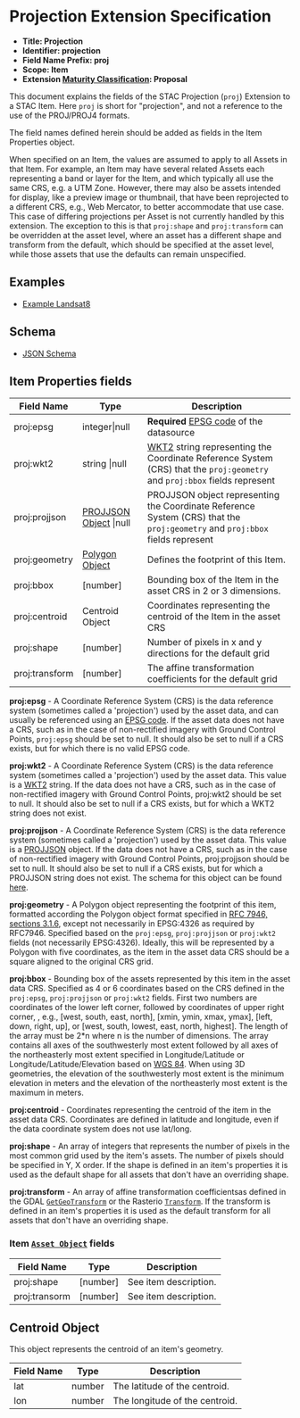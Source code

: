 # Projection Extension Specification

- **Title: Projection**
- **Identifier: projection**
- **Field Name Prefix: proj**
- **Scope: Item**
- **Extension [Maturity Classification](../README.md#extension-maturity): Proposal**

This document explains the fields of the STAC Projection (`proj`) Extension to a STAC Item. Here `proj` is short
for "projection", and not a reference to the use of the PROJ/PROJ4 formats.

The field names defined herein should be added as fields in the Item Properties object. 

When specified on an Item, the values are assumed to apply to all Assets in that Item. For example, an Item may have 
several related Assets each representing a band or layer for the Item, and which typically all use the same CRS, 
e.g. a UTM Zone. However, there may also be assets intended for display, like a preview image or thumbnail, that have 
been reprojected to a different CRS, e.g., Web Mercator, to better accommodate that use case. This case of differing 
projections per Asset is not currently handled by this extension. The exception to this is that `proj:shape` and 
`proj:transform` can be overridden at the asset level, where an asset has a different shape and transform from the
default, which should be specified at the asset level, while those assets that use the defaults can remain unspecified.

## Examples
- [Example Landsat8](examples/example-landsat8.json)

## Schema
- [JSON Schema](json-schema/schema.json)

## Item Properties fields

| Field Name       | Type                     | Description |
| ---------------- | ------------------------ | ----------- |
| proj:epsg        | integer\|null   | **Required** [EPSG code](http://www.epsg-registry.org/) of the datasource |
| proj:wkt2        | string \|null   | [WKT2](http://docs.opengeospatial.org/is/12-063r5/12-063r5.html) string representing the Coordinate Reference System (CRS) that the `proj:geometry` and `proj:bbox` fields represent |
| proj:projjson    | [PROJJSON Object](https://proj.org/usage/projjson.html) \|null   | PROJJSON object representing the Coordinate Reference System (CRS) that the `proj:geometry` and `proj:bbox` fields represent |
| proj:geometry    | [Polygon Object](https://geojson.org/schema/Polygon.json)  | Defines the footprint of this Item. |
| proj:bbox        | \[number]       | Bounding box of the Item in the asset CRS in 2 or 3 dimensions. |
| proj:centroid    | Centroid Object | Coordinates representing the centroid of the Item in the asset CRS |
| proj:shape       | [number]        | Number of pixels in x and y directions for the default grid |
| proj:transform   | [number]        | The affine transformation coefficients for the default grid  |

**proj:epsg** - A Coordinate Reference System (CRS) is the data reference system (sometimes called a
'projection') used by the asset data, and can usually be referenced using an [EPSG code](http://epsg.io).
If the asset data does not have a CRS, such as in the case of non-rectified imagery with Ground Control
Points, `proj:epsg` should be set to null. It should also be set to null if a CRS exists, but for which
there is no valid EPSG code.

**proj:wkt2** - A Coordinate Reference System (CRS) is the data reference system (sometimes called a
'projection') used by the asset data. This value is a [WKT2](http://docs.opengeospatial.org/is/12-063r5/12-063r5.html) string.
If the data does not have a CRS, such as in the case of non-rectified imagery with Ground Control
Points, proj:wkt2 should be set to null. It should also be set to null if a CRS exists, but for which
a WKT2 string does not exist.

**proj:projjson** - A Coordinate Reference System (CRS) is the data reference system (sometimes called a
'projection') used by the asset data. This value is a [PROJJSON](https://proj.org/specifications/projjson.html) object.
If the data does not have a CRS, such as in the case of non-rectified imagery with Ground Control
Points, proj:projjson should be set to null. It should also be set to null if a CRS exists, but for which
a PROJJSON string does not exist. The schema for this object can be found [here](https://proj.org/schemas/v0.1/projjson.schema.json).

**proj:geometry** - A Polygon object representing the footprint of this item, formatted according the Polygon 
object format specified in [RFC 7946, sections 3.1.6](https://tools.ietf.org/html/rfc7946), except not necessarily 
in EPSG:4326 as required by RFC7946.  Specified based on the `proj:epsg`, `proj:projjson` or `proj:wkt2` fields (not necessarily EPSG:4326). 
Ideally, this will be represented by a Polygon with five coordinates, as the item in the asset data CRS should be 
a square aligned to the original CRS grid. 

**proj:bbox** - Bounding box of the assets represented by this item in the asset data CRS. Specified as 4 or 6 
coordinates based on the CRS defined in the `proj:epsg`, `proj:projjson` or `proj:wkt2` fields.  First two numbers are coordinates 
of the lower left corner, followed by coordinates of upper right corner, , e.g., \[west, south, east, north], 
\[xmin, ymin, xmax, ymax], \[left, down, right, up], or \[west, south, lowest, east, north, highest]. The length of the array must be 2*n where n is the number of dimensions. The array contains all axes of the southwesterly most extent followed by all axes of the northeasterly most extent specified in Longitude/Latitude or Longitude/Latitude/Elevation based on [WGS 84](http://www.opengis.net/def/crs/OGC/1.3/CRS84). When using 3D geometries, the elevation of the southwesterly most extent is the minimum elevation in meters and the elevation of the northeasterly most extent is the maximum in meters.

**proj:centroid** - Coordinates representing the centroid of the item in the asset data CRS.  Coordinates are 
defined in latitude and longitude, even if the data coordinate system does not use lat/long.

**proj:shape** - An array of integers that represents the number of pixels in the most common grid used by the item's assets.
The number of pixels should be specified in Y, X order. If the shape is defined in an item's properties it is used as 
the default shape for all assets that don't have an overriding shape.

**proj:transform** - An array of affine transformation coefficientsas defined in the GDAL [`GetGeoTransform`](https://gdal.org/api/gdaldataset_cpp.html#_CPPv4N11GDALDataset15GetGeoTransformEPd) or the Rasterio [`Transform`](https://rasterio.readthedocs.io/en/stable/api/rasterio.io.html#rasterio.io.BufferedDatasetWriter.transform). If the transform is defined in an item's properties it is used as the default transform for all 
assets that don't have an overriding shape.

### Item [`Asset Object`](../../item-spec/item-spec.md#asset-object) fields
| Field Name | Type     | Description                                  |
| ---------- | -------- | -------------------------------------------- |
| proj:shape    | [number] | See item description.  |
| proj:transorm | [number] | See item description.  |

## Centroid Object

This object represents the centroid of an item's geometry.

| Field Name          | Type   | Description                                                  |
| ------------------- | ------ | ------------------------------------------------------------ |
| lat                 | number | The latitude of the centroid.  |
| lon                 | number | The longitude of the centroid. |
